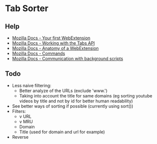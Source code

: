 # Tab Sorter

## Help
- [Mozilla Docs - Your first WebExtension](https://developer.mozilla.org/en/docs/Mozilla/Add-ons/WebExtensions/Your_first_WebExtension)
- [Mozilla Docs - Working with the Tabs API](https://developer.mozilla.org/en-US/docs/Mozilla/Add-ons/WebExtensions/Working_with_the_Tabs_API)
- [Mozilla Docs - Anatomy of a WebExtension](https://developer.mozilla.org/fr/docs/Mozilla/Add-ons/WebExtensions/Anatomy_of_a_WebExtension#Background_scripts)
- [Mozilla Docs - Commands](https://developer.mozilla.org/fr/docs/Mozilla/Add-ons/WebExtensions/manifest.json/commands)
- [Mozilla Docs - Communication with background scripts](https://developer.mozilla.org/fr/docs/Mozilla/Add-ons/WebExtensions/Content_scripts#Communication_avec_les_scripts_darri%C3%A8re-plan)
## Todo
- Less naive filtering:
  - Better analyze of the URLs (exclude 'www.')
  - Taking into account the title for same domains (eg sorting youtube videos by title and not by id for better human readability)
- See better ways of sorting if possible (currently using sort())
- Filters:
  - v URL
  - v MRU
  - Domain
  - Title (used for domain and url for example)
- Reverse
